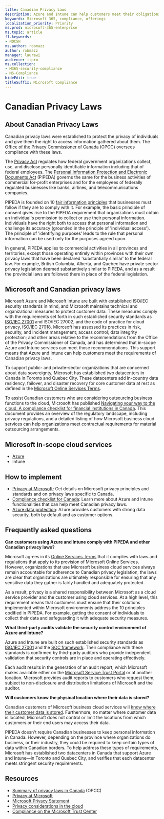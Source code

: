 ```yaml
---
title: Canadian Privacy Laws
description: Azure and Intune can help customers meet their obligations under Canadian privacy laws.
keywords: Microsoft 365, compliance, offerings
localization_priority: Priority
ms.prod: microsoft-365-enterprise
ms.topic: article
f1.keywords:
- NOCSH
ms.author: robmazz
author: robmazz
manager: laurawi
audience: itpro
ms.collection:
- M365-security-compliance
- MS-Compliance
hideEdit: true
titleSuffix: Microsoft Compliance
---
```


# Canadian Privacy Laws

## About Canadian Privacy Laws

Canadian privacy laws were established to protect the privacy of individuals and give them the right to access information gathered about them. The [Office of the Privacy Commissioner of Canada](https://www.priv.gc.ca/en/privacy-topics/privacy-laws-in-canada/02_05_d_15/) (OPCC) oversees compliance with these laws.

The [Privacy Act](https://privacy.microsoft.com/en-US/#heading-0-0-2-1) regulates how federal government organizations collect, use, and disclose personally identifiable information including that of federal employees. The [Personal Information Protection and Electronic Documents Act](https://www.priv.gc.ca/en/privacy-topics/privacy-laws-in-canada/the-personal-information-protection-and-electronic-documents-act-pipeda/) (PIPEDA) governs the same for the business activities of commercial for-profit enterprises and for the employees of federally regulated businesses like banks, airlines, and telecommunications companies.

PIPEDA is founded on 10 [fair information principles](https://www.priv.gc.ca/en/privacy-topics/privacy-laws-in-canada/the-personal-information-protection-and-electronic-documents-act-pipeda/p_principle/) that businesses must follow if they are to comply with it. For example, the basic principle of consent gives rise to the PIPEDA requirement that organizations must obtain an individual's permission to collect or use their personal information. Individuals have the right both to access that personal information and challenge its accuracy (grounded in the principle of 'individual access'). The principle of 'identifying purposes' leads to the rule that personal information can be used only for the purposes agreed upon.

In general, PIPEDA applies to commercial activities in all provinces and territories, except those operating entirely within provinces with their own privacy laws that have been declared 'substantially similar' to the federal law. For example, British Columbia, Alberta, and Quebec have private sector privacy legislation deemed substantively similar to PIPEDA, and as a result the provincial laws are followed there in place of the federal legislation.

## Microsoft and Canadian privacy laws

Microsoft Azure and Microsoft Intune are built with established ISO/IEC security standards in mind, and Microsoft maintains technical and organizational measures to protect customer data. These measures comply with the requirements set forth in such established security standards as [ISO/IEC 27001](offering-iso-27001.md) and ISO/IEC 27002, and the code of practice for cloud privacy, [ISO/IEC 27018](offering-ISO-27018.md). Microsoft has assessed its practices in risk, security, and incident management; access control; data integrity protection; and other areas relative to the recommendations from the Office of the Privacy Commissioner of Canada, and has determined that in-scope Azure and Intune services can meet those recommendations. This support means that Azure and Intune can help customers meet the requirements of Canadian privacy laws.

To support public- and private-sector organizations that are concerned about data sovereignty, Microsoft has established two datacenters in Canada in Toronto and Quebec City. These datacenters add in-country data residency, failover, and disaster recovery for core customer data at rest as defined in the [Microsoft Online Services Terms](https://www.microsoftvolumelicensing.com/DocumentSearch.aspx?Mode=3&DocumentTypeId=31).

To assist Canadian customers who are considering outsourcing business functions to the cloud, Microsoft has published [Navigating your way to the cloud: A compliance checklist for financial institutions in Canada](https://servicetrust.microsoft.com/Documents/TrustDocuments?command=Download&downloadType=Document&downloadId=626fb641-9dca-45c0-abaf-0a7849c15f81&docTab=6d000410-c9e9-11e7-9a91-892aae8839ad_Compliance_Guides). This document provides an overview of the regulatory landscape, including privacy regulations, and a detailed listing of how Microsoft business cloud services can help organizations meet contractual requirements for material outsourcing arrangements.

## Microsoft in-scope cloud services

- [Azure](https://gallery.technet.microsoft.com/Overview-of-Azure-c1be3942)
- Intune

## How to implement

- [Privacy at Microsoft](https://www.microsoft.com/download/details.aspx?id=55710): Get details on Microsoft privacy principles and standards and on privacy laws specific to Canada.
- [Compliance checklist for Canada](https://servicetrust.microsoft.com/Documents/TrustDocuments?command=Download&downloadType=Document&downloadId=626fb641-9dca-45c0-abaf-0a7849c15f81&docTab=6d000410-c9e9-11e7-9a91-892aae8839ad_Compliance_Guides): Learn more about Azure and Intune functionalities that can help meet Canadian privacy laws.
- [Azure data protection](/azure/security/fundamentals/protection-customer-data): Azure provides customers with strong data security, both by default and as customer options.

## Frequently asked questions

**Can customers using Azure and Intune comply with PIPEDA and other Canadian privacy laws?**

Microsoft agrees in its [Online Services Terms](https://www.microsoftvolumelicensing.com/DocumentSearch.aspx?Mode=3&DocumentTypeId=31) that it complies with laws and regulations that apply to its provision of Microsoft Online Services. However, organizations that use Microsoft business cloud services always remain accountable for adherence to Canadian privacy legislation, the laws are clear that organizations are ultimately responsible for ensuring that any sensitive data they gather is fairly handled and adequately protected.  

As a result, privacy is a shared responsibility between Microsoft as a cloud service provider and the customer using cloud services. At a high level, this requirement means that customers must ensure that their solutions implemented within Microsoft environments address the 10 principles codified in PIPEDA. For example, getting the consent of individuals to collect their data and safeguarding it with adequate security measures.

**What third-party audits validate the security control environment of Azure and Intune?**

Azure and Intune are built on such established security standards as [ISO/IEC 27001](offering-ISO-27001.md) and the [SOC framework](https://privacy.microsoft.com/privacystatement). Their compliance with these standards is confirmed by third-party auditors who provide independent validation that security controls are in place and operating effectively.  

Each audit results in the generation of an audit report, which Microsoft makes available either on the [Microsoft Service Trust Portal](https://servicetrust.microsoft.com/) or at another location. Microsoft provides audit reports to customers who request them, subject to non-disclosure and distribution limitations of Microsoft and the auditor.

**Will customers know the physical location where their data is stored?**

Canadian customers of Microsoft business cloud services will [know where their customer data is stored](https://www.microsoft.com/trust-center/privacy/data-location). Furthermore, no matter where customer data is located, Microsoft does not control or limit the locations from which customers or their end users may access their data.  

PIPEDA doesn't require Canadian businesses to keep personal information in Canada. However, depending on the province where organizations do business, or their industry, they could be required to keep certain types of data within Canadian borders. To help address these types of requirements, Microsoft has established two datacenters in Canada that support Azure and Intune—in Toronto and Quebec City, and verifies that each datacenter meets stringent security requirements.

## Resources

- [Summary of privacy laws in Canada](https://gallery.technet.microsoft.com/Overview-of-Azure-c1be3942) (OPCC)
- [Privacy at Microsoft](https://privacy.microsoft.com)
- [Microsoft Privacy Statement](https://privacy.microsoft.com/privacystatement)
- [Privacy considerations in the cloud](https://download.microsoft.com/download/0/9/D/09DE47F6-F9E5-4C14-B9E8-E8119A130ACC/Privacy_considerations_in_the_cloud.pdf)
- [Compliance on the Microsoft Trust Center](https://www.microsoft.com/trust-center/compliance/compliance-overview)
